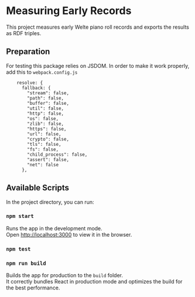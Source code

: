 # Measuring Early Records

This project measures early Welte piano roll records and exports the results as 
RDF triples.

## Preparation

For testing this package relies on JSDOM. In order to make it work properly, add this to `webpack.config.js`

```
    resolve: {
      fallback: {
        "stream": false,
        "path": false,
        "buffer": false,
        "util": false,
        "http": false,
        "os": false,
        "zlib": false,
        "https": false,
        "url": false,
        "crypto": false,
        "tls": false,
        "fs": false,
        "child_process": false,
        "assert": false,
        "net": false
      },
```

## Available Scripts

In the project directory, you can run:

### `npm start`

Runs the app in the development mode.\
Open [http://localhost:3000](http://localhost:3000) to view it in the browser.

### `npm test`

### `npm run build`

Builds the app for production to the `build` folder.\
It correctly bundles React in production mode and optimizes the build for the best performance.
